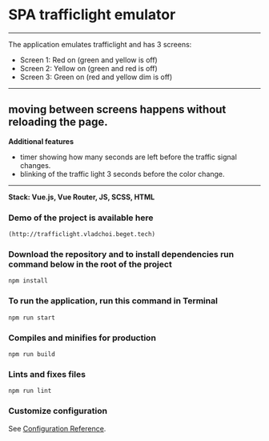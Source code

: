 # SPA trafficlight emulator
---
The application emulates trafficlight and has 3 screens:

* Screen 1: Red on (green and yellow is off)
* Screen 2: Yellow on (green and red is off)
* Screen 3: Green on (red and yellow dim is off)
---
moving between screens happens without reloading the page.
---
**Additional features**
* timer showing how many seconds are left before the traffic signal changes.
* blinking of the traffic light 3 seconds before the color change.
---
**Stack: Vue.js, Vue Router, JS, SCSS, HTML**

### Demo of the project is available here
```
(http://trafficlight.vladchoi.beget.tech)
```

### Download the repository and to install dependencies run command below in the root of the project
```
npm install
```

### To run the application, run this command in Terminal
```
npm run start
```

### Compiles and minifies for production
```
npm run build
```

### Lints and fixes files
```
npm run lint
```

### Customize configuration
See [Configuration Reference](https://cli.vuejs.org/config/).
